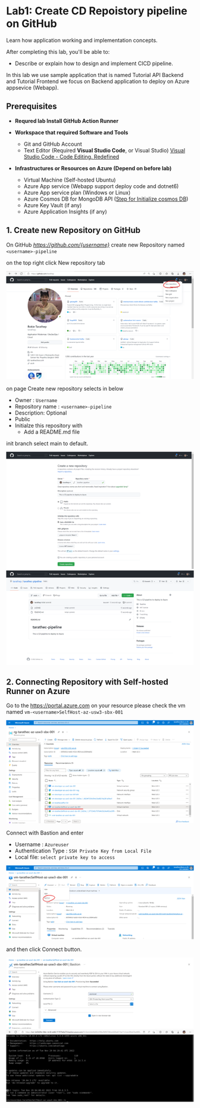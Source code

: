 # Lab1: Create CD Repoistory pipeline on GitHub

Learn how application working and implementation concepts.

After completing this lab, you'll be able to:

- Describe or explain how to design and implement CICD pipeline.


In this lab we use sample application that is named Tutorial API Backend and Tutorial Frontend we focus on Backend application to deploy on Azure appsevice (Webapp).

## Prerequisites

- <b>Requred lab Install GitHub Action Runner</b>
- <b>Workspace that required Software and Tools</b>
    - Git and GitHub Account
    - Text Editor (Required <b>Visual Studio Code</b>, or Visual Studio) [Visual Studio Code - Code Editing. Redefined](https://code.visualstudio.com/)

- <b>Infrastructures or Resources on Azure (Depend on before lab)</b>
    - Virtual Machine (Self-hosted Ubuntu)
    - Azure App service (Webapp support deploy code and dotnet6) 
    - Azure App service plan (Windows or Linux)
    - Azure Cosmos DB for MongoDB API ([Step for Initialize cosmos DB](./init-cosmos-db.md))
    - Azure Key Vault (if any)
    - Azure Application Insights (if any)

## 1. Create new Repository on GitHub

On GitHub <i>https://github.com/{username}</i> create new Repository named ```<username>-pipeline```

on the top right click New repository tab

<img src="../src/new-repo-on-profile.png">

on page Create new repository selects in below

- Owner : `Username`
- Repository name : `<username>-pipeline`
- Description: Optional
- Public
- Initialze this repository with
    - Add a README.md file

init branch select main to default.

<img src="../src/create-new-repo-cd.png">

<img src="../src/first-repo-cd.png">

## 2. Connecting Repository with Self-hosted Runner on Azure

Go to the https://portal.azure.com on your resource please check the vm named `vm-<username>SelfHost-az-usw3-sbx-001`

<img src="../src/rg-vm-selfhosted.png">

Connect with Bastion and enter

- Username : `Azureuser`
- Authentication Type : `SSH Private Key from Local File`
- Local file: `select private key to access`

<img src="../src/overview-vm-selfhost-connect-bastion.png">

and then click Connect button.

<img src="../src/vm-connect-login.png">

<img src="../src/in-vm-login.png">

